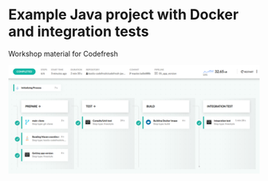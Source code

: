 # Example Java project with Docker and integration tests

Workshop material for Codefresh

![Final pipeline](final-pipeline.png)
